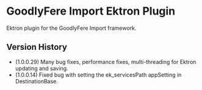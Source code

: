 # GoodlyFere Import Ektron Plugin

Ektron plugin for the GoodlyFere Import framework.

## Version History
- (1.0.0.29) Many bug fixes, performance fixes, multi-threading for Ektron updating and saving.
- (1.0.0.14) Fixed bug with setting the ek_servicesPath appSetting in DestinationBase.
